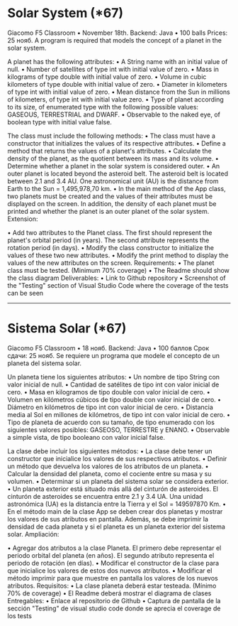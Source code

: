 
 # Solar System (*67)

Giacomo F5 Classroom
•
November 18th.
Backend: Java
•
100 balls
Prices: 25 нояб.
A program is required that models the concept of a planet in the solar system.

A planet has the following attributes:
•	A String name with an initial value of null.
•	Number of satellites of type int with initial value of zero.
•	Mass in kilograms of type double with initial value of zero.
•	Volume in cubic kilometers of type double with initial value of zero.
•	Diameter in kilometers of type int with initial value of zero.
•	Mean distance from the Sun in millions of kilometers, of type int with initial value zero.
•	Type of planet according to its size, of enumerated type with the following possible values: GASEOUS, TERRESTRIAL and DWARF.
•	Observable to the naked eye, of boolean type with initial value false.


The class must include the following methods:
•	The class must have a constructor that initializes the values of its respective attributes.
•	Define a method that returns the values of a planet's attributes.
•	Calculate the density of the planet, as the quotient between its mass and its volume.
•	Determine whether a planet in the solar system is considered outer.
•	An outer planet is located beyond the asteroid belt. The asteroid belt is located between 2.1 and 3.4 AU. One astronomical unit (AU) is the distance from Earth to the Sun = 1,495,978,70 km.
•	In the main method of the App class, two planets must be created and the values of their attributes must be displayed on the screen. In addition, the density of each planet must be printed and whether the planet is an outer planet of the solar system.
Extension:

•	Add two attributes to the Planet class. The first should represent the planet's orbital period (in years). The second attribute represents the rotation period (in days).
•	Modify the class constructor to initialize the values of these two new attributes.
•	Modify the print method to display the values of the new attributes on the screen.
Requirements:
•	The planet class must be tested. (Minimum 70% coverage)
•	The Readme should show the class diagram
Deliverables:
•	Link to Github repository
•	Screenshot of the "Testing" section of Visual Studio Code where the coverage of the tests can be seen
 


------

 # Sistema Solar (*67)
 
Giacomo F5 Classroom
•
18 нояб.
Backend: Java
•
100 баллов
Срок сдачи: 25 нояб.
Se requiere un programa que modele el concepto de un planeta del sistema solar.

Un planeta tiene los siguientes atributos:
•	Un nombre de tipo String con valor inicial de null.
•	Cantidad de satélites de tipo int con valor inicial de cero.
•	Masa en kilogramos de tipo double con valor inicial de cero.
•	Volumen en kilómetros cúbicos de tipo double con valor inicial de cero.
•	Diámetro en kilómetros de tipo int con valor inicial de cero.
•	Distancia media al Sol en millones de kilómetros, de tipo int con valor inicial de cero.
•	Tipo de planeta de acuerdo con su tamaño, de tipo enumerado con los siguientes valores posibles: GASEOSO, TERRESTRE y ENANO.
•	Observable a simple vista, de tipo booleano con valor inicial false.


La clase debe incluir los siguientes métodos:
•	La clase debe tener un constructor que inicialice los valores de sus respectivos atributos.
•	Definir un método que devuelva los valores de los atributos de un planeta.
•	Calcular la densidad del planeta, como el cociente entre su masa y su volumen.
•	Determinar si un planeta del sistema solar se considera exterior.
•	Un planeta exterior está situado más allá del cinturón de asteroides. El cinturón de asteroides se encuentra entre 2.1 y 3.4 UA. Una unidad astronómica (UA) es la distancia entre la Tierra y el Sol = 149597870 Km.
•	En el método main de la clase App se deben crear dos planetas y mostrar los valores de sus atributos en pantalla. Además, se debe imprimir la densidad de cada planeta y si el planeta es un planeta exterior del sistema solar.
Ampliación:

•	Agregar dos atributos a la clase Planeta. El primero debe representar el periodo orbital del planeta (en años). El segundo atributo representa el periodo de rotación (en días).
•	Modificar el constructor de la clase para que inicialice los valores de estos dos nuevos atributos.
•	Modificar el método imprimir para que muestre en pantalla los valores de los nuevos atributos.
Requisitos:
•	La clase planeta deberá estar testeada. (Mínimo 70% de coverage)
•	El Readme deberá mostrar el diagrama de clases
Entregables:
•	Enlace al repositorio de Github
•	Captura de pantalla de la sección "Testing" de visual studio code donde se aprecia el coverage de los tests

